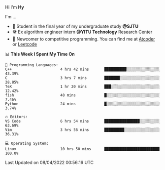 Hi I'm **Hy**

I'm ...
- 📖 Student in the final year of my undergraduate study **@SJTU**
- 🛠️ Ex algorithm engineer intern **@YITU Technology** Research Center
- 🏅 Newcomer to competitive programming. You can find me at [Atcoder](https://atcoder.jp/users/Hy3) or [Leetcode](https://leetcode-cn.com/u/_hy3/)


<!--START_SECTION:waka-->
📊 **This Week I Spent My Time On** 

```text
💬 Programming Languages: 
C++                      4 hrs 42 mins       ██████████░░░░░░░░░░░░░░░   43.39% 
C                        3 hrs 7 mins        ███████░░░░░░░░░░░░░░░░░░   28.85% 
TeX                      1 hr 20 mins        ███░░░░░░░░░░░░░░░░░░░░░░   12.42% 
fish                     48 mins             █░░░░░░░░░░░░░░░░░░░░░░░░   7.46% 
Python                   24 mins             █░░░░░░░░░░░░░░░░░░░░░░░░   3.74%

🔥 Editors: 
VS Code                  6 hrs 54 mins       ████████████████░░░░░░░░░   63.69% 
Vim                      3 hrs 56 mins       █████████░░░░░░░░░░░░░░░░   36.31%

💻 Operating System: 
Linux                    10 hrs 50 mins      █████████████████████████   100.0%

```


 Last Updated on 08/04/2022 00:56:16 UTC
<!--END_SECTION:waka-->

